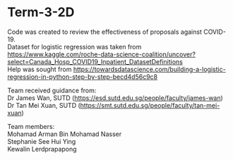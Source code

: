 # Term-3-2D
Code was created to review the effectiveness of proposals against COVID-19. <br/>
Dataset for logistic regression was taken from https://www.kaggle.com/roche-data-science-coalition/uncover?select=Canada_Hosp_COVID19_Inpatient_DatasetDefinitions <br/> 
Help was sought from https://towardsdatascience.com/building-a-logistic-regression-in-python-step-by-step-becd4d56c9c8 <br/> 

Team received guidance from: <br/>
Dr James Wan, SUTD (https://esd.sutd.edu.sg/people/faculty/james-wan) <br/> 
Dr Tan Mei Xuan, SUTD (https://smt.sutd.edu.sg/people/faculty/tan-mei-xuan) <br/>

Team members: <br/> 
Mohamad Arman Bin Mohamad Nasser <br/> 
Stephanie See Hui Ying <br/> 
Kewalin Lerdprapapong <br/> 
